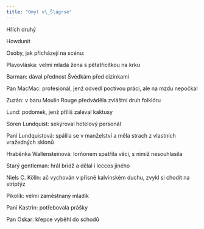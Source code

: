 ```yaml
---
title: "Omyl v\_Šlágrsé"
---
```


Hřích druhý

Howdunit

Osoby, jak přicházejí na scénu:

Plavovláska: velmi mladá žena s pětatřicítkou na krku

Barman: dával přednost Švédkám před cizinkami

Pan MacMac: profesionál, jenž odvedl poctivou práci, ale na mzdu nepočkal

Zuzán: v baru Moulin Rouge předváděla zvláštní druh folklóru

Lund: podomek, jenž příliš zaléval kaktusy

Sören Lundquist: sekýroval hotelový personál

Paní Lundquistová: spálila se v manželství a měla strach z vlastních vražedných sklonů

Hraběnka Wallensteinová: lorňonem spatřila věci, s nimiž nesouhlasila

Starý gentleman: hrál bridž a dělal i leccos jiného

Niels C. Kölln: ač vychován v přísně kalvínském duchu, zvykl si chodit na striptýz

Pikolík: velmi zaměstnaný mladík

Paní Kastrin: potřebovala prášky

Pan Oskar: křepce vyběhl do schodů
